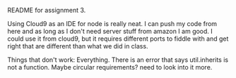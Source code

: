 README for assignment 3.

Using Cloud9 as an IDE for node is really neat. 
I can push my code from here and as long as I don't need server stuff from amazon I am good. 
I could use it from cloud9, but it requires different ports to fiddle with and get right that are different than what we did in class.

Things that don't work:
Everything.
There is an error that says util.inherits is not a function.
Maybe circular requirements? need to look into it more. 